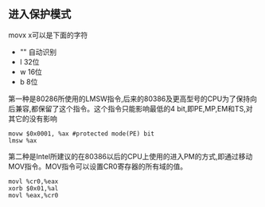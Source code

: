 ## 进入保护模式

movx x可以是下面的字符

* "" 自动识别
* l  32位
* w  16位
* b  8位

第一种是80286所使用的LMSW指令,后来的80386及更高型号的CPU为了保持向后兼容,都保留了这个指令。这个指令只能影响最低的4 bit,即PE,MP,EM和TS,对其它的没有影响

```
movw $0x0001, %ax #protected mode(PE) bit
lmsw %ax 
```

第二种是Intel所建议的在80386以后的CPU上使用的进入PM的方式,即通过移动MOV指令。MOV指令可以设置CR0寄存器的所有域的值。

```
movl %cr0,%eax 
xorb $0x01,%al 
movl %eax,%cr0
```
